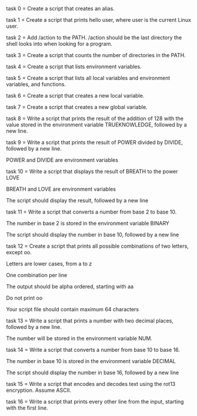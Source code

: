 task 0 = Create a script that creates an alias.

task 1 = Create a script that prints hello user, where user is the current Linux user.

task 2 = Add /action to the PATH. /action should be the last directory the shell looks into when looking for a program.

task 3 = Create a script that counts the number of directories in the PATH.


task 4 = Create a script that lists environment variables.


task 5 = Create a script that lists all local variables and environment variables, and functions.


task 6 = Create a script that creates a new local variable.


task 7 = Create a script that creates a new global variable.


task 8 = Write a script that prints the result of the addition of 128 with the value stored in the environment variable TRUEKNOWLEDGE, followed by a new line.


task 9 = Write a script that prints the result of POWER divided by DIVIDE, followed by a new line.



POWER and DIVIDE are environment variables


task 10 = Write a script that displays the result of BREATH to the power LOVE



BREATH and LOVE are environment variables

The script should display the result, followed by a new line


task 11 = Write a script that converts a number from base 2 to base 10.



The number in base 2 is stored in the environment variable BINARY

The script should display the number in base 10, followed by a new line


task 12 = Create a script that prints all possible combinations of two letters, except oo.



Letters are lower cases, from a to z

One combination per line

The output should be alpha ordered, starting with aa

Do not print oo

Your script file should contain maximum 64 characters


task 13 = Write a script that prints a number with two decimal places, followed by a new line.



The number will be stored in the environment variable NUM.


task 14 = Write a script that converts a number from base 10 to base 16.



The number in base 10 is stored in the environment variable DECIMAL

The script should display the number in base 16, followed by a new line


task 15 = Write a script that encodes and decodes text using the rot13 encryption. Assume ASCII.


task 16 = Write a script that prints every other line from the input, starting with the first line.


